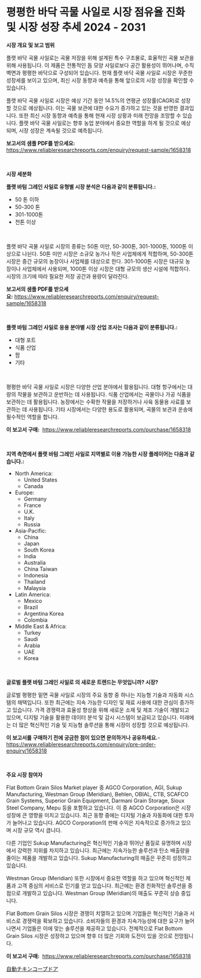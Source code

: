 <p><h1>평평한 바닥 곡물 사일로 시장 점유율 진화 및 시장 성장 추세 2024 - 2031</h1></p><p><strong>시장 개요 및 보고 범위</strong></p>
<p><p>플랫 바닥 곡물 사일로는 곡물 저장을 위해 설계된 특수 구조물로, 효율적인 곡물 보관을 위해 사용됩니다. 이 제품은 전통적인 돔 모양 사일로보다 공간 활용성이 뛰어나며, 수직 벽면과 평평한 바닥으로 구성되어 있습니다. 현재 플랫 바닥 곡물 사일로 시장은 꾸준한 성장세를 보이고 있으며, 최신 시장 동향과 예측을 통해 앞으로의 시장 성장을 확인할 수 있습니다. </p><p>플랫 바닥 곡물 사일로 시장은 예상 기간 동안 14.5%의 연평균 성장률(CAGR)로 성장할 것으로 예상됩니다. 이는 곡물 보관에 대한 수요가 증가하고 있는 것을 반영한 결과입니다. 또한 최신 시장 동향과 예측을 통해 현재 시장 상황과 미래 전망을 조망할 수 있습니다. 플랫 바닥 곡물 사일로는 향후 농업 분야에서 중요한 역할을 하게 될 것으로 예상되며, 시장 성장은 계속될 것으로 예측됩니다.</p></p>
<p><strong>보고서의 샘플 PDF를 받으세요:</strong> <a href="https://www.reliableresearchreports.com/enquiry/request-sample/1658318">https://www.reliableresearchreports.com/enquiry/request-sample/1658318</a></p>
<p>&nbsp;</p>
<p><strong>시장 세분화</strong></p>
<p><strong>플랫 바텀 그레인 사일로 유형별 시장 분석은 다음과 같이 분류됩니다.:</strong></p>
<p><ul><li>50 톤 이하</li><li>50-300 톤</li><li>301-1000톤</li><li>천톤 이상</li></ul></p>
<p>&nbsp;</p>
<p><p>플랫 바닥 곡물 사일로 시장의 종류는 50톤 미만, 50-300톤, 301-1000톤, 1000톤 이상으로 나뉜다. 50톤 미만 시장은 소규모 농가나 작은 사업체에게 적합하며, 50-300톤 시장은 중간 규모의 농장이나 사업체를 대상으로 한다. 301-1000톤 시장은 대규모 농장이나 사업체에서 사용되며, 1000톤 이상 시장은 대형 규모의 생산 시설에 적합하다. 시장의 크기에 따라 필요한 저장 공간과 용량이 달라진다.</p></p>
<p><strong>보고서의 샘플 PDF를 받으세요:</strong>&nbsp;<a href="https://www.reliableresearchreports.com/enquiry/request-sample/1658318">https://www.reliableresearchreports.com/enquiry/request-sample/1658318</a></p>
<p>&nbsp;</p>
<p><strong> 플랫 바텀 그레인 사일로 응용 분야별 시장 산업 조사는 다음과 같이 분류됩니다.:</strong></p>
<p><ul><li>대형 포트</li><li>식품 산업</li><li>팜</li><li>기타</li></ul></p>
<p>&nbsp;</p>
<p><p>평평한 바닥 곡물 사일로 시장은 다양한 산업 분야에서 활용됩니다. 대형 항구에서는 대량의 작물을 보관하고 운반하는 데 사용됩니다. 식품 산업에서는 곡물이나 가공 식품을 보관하는 데 활용됩니다. 농장에서는 수확한 작물을 저장하거나 사육 동물용 사료를 보관하는 데 사용됩니다. 기타 시장에서는 다양한 용도로 활용되며, 곡물의 보관과 운송에 필수적인 역할을 합니다.</p></p>
<p><strong>이 보고서 구매:</strong>&nbsp; <a href="https://www.reliableresearchreports.com/purchase/1658318">https://www.reliableresearchreports.com/purchase/1658318</a></p>
<p>&nbsp;</p>
<p><strong>지역 측면에서 플랫 바텀 그레인 사일로 지역별로 이용 가능한 시장 플레이어는 다음과 같습니다.:</strong></p>
<p><ul>
    <li>
        North America:
        <ul>
            <li>United States</li>
            <li>Canada</li>
        </ul>
    </li>
    <li>
        Europe:
        <ul>
            <li>Germany</li>
            <li>France</li>
            <li>U.K.</li>
            <li>Italy</li>
            <li>Russia</li>
        </ul>
    </li>
    <li>
        Asia-Pacific:
        <ul>
            <li>China</li>
            <li>Japan</li>
            <li>South Korea</li>
            <li>India</li>
            <li>Australia</li>
            <li>China Taiwan</li>
            <li>Indonesia</li>
            <li>Thailand</li>
            <li>Malaysia</li>
        </ul>
    </li>
    <li>
        Latin America:
        <ul>
            <li>Mexico</li>
            <li>Brazil</li>
            <li>Argentina Korea</li>
            <li>Colombia</li>
        </ul>
    </li>
    <li>
        Middle East & Africa:
        <ul>
            <li>Turkey</li>
            <li>Saudi</li>
            <li>Arabia</li>
            <li>UAE</li>
            <li>Korea</li>
        </ul>
    </li>
    </ul></p>
<p>&nbsp;</p>
<p><strong>글로벌 플랫 바텀 그레인 사일로 의 새로운 트렌드는 무엇입니까? 시장?</strong></p>
<p><p>글로벌 평평한 밑면 곡물 사일로 시장의 주요 동향 중 하나는 지능형 기술과 자동화 시스템의 채택입니다. 또한 최근에는 지속 가능한 디자인 및 재료 사용에 대한 관심이 증가하고 있습니다. 가격 경쟁력과 효율성 향상을 위해 새로운 소재 및 제조 기술이 개발되고 있으며, 디지털 기술을 활용한 데이터 분석 및 감시 시스템이 보급되고 있습니다. 미래에는 더 많은 혁신적인 기술 및 지능형 솔루션을 통해 시장이 성장할 것으로 예상됩니다.</p></p>
<p><strong>이 보고서를 구매하기 전에 궁금한 점이 있으면 문의하거나 공유하세요.</strong>- <a href="https://www.reliableresearchreports.com/enquiry/pre-order-enquiry/1658318">https://www.reliableresearchreports.com/enquiry/pre-order-enquiry/1658318</a></p>
<p>&nbsp;</p>
<p><strong>주요 시장 참여자</strong></p>
<p><p>Flat Bottom Grain Silos Market player 중 AGCO Corporation, AGI, Sukup Manufacturing, Westman Group (Meridian), Behlen, OBIAL, CTB, SCAFCO Grain Systems, Superior Grain Equipment, Darmani Grain Storage, Sioux Steel Company, Mepu 등을 포함하고 있습니다. 이 중 AGCO Corporation은 시장 성장에 큰 영향을 미치고 있습니다. 최근 동향 중에는 디지털 기술과 자동화에 대한 투자가 늘어나고 있습니다. AGCO Corporation의 판매 수익은 지속적으로 증가하고 있으며 시장 규모 역시 큽니다.</p><p>다른 기업인 Sukup Manufacturing은 혁신적인 기술과 뛰어난 품질로 유명하며 시장에서 강력한 지위를 차지하고 있습니다. 최근에는 지속가능한 솔루션과 탄소 배출량을 줄이는 제품을 개발하고 있습니다. Sukup Manufacturing의 매출은 꾸준히 성장하고 있습니다.</p><p>Westman Group (Meridian) 또한 시장에서 중요한 역할을 하고 있으며 혁신적인 제품과 고객 중심의 서비스로 인기를 얻고 있습니다. 최근에는 환경 친화적인 솔루션을 중점으로 개발하고 있습니다. Westman Group (Meridian)의 매출도 꾸준히 상승 중입니다.</p><p>Flat Bottom Grain Silos 시장은 경쟁이 치열하고 있으며 기업들은 혁신적인 기술과 서비스로 경쟁력을 확보하고 있습니다. 소비자들의 환경과 지속가능성에 대한 요구가 늘어나면서 기업들은 이에 맞는 솔루션을 제공하고 있습니다. 전체적으로 Flat Bottom Grain Silos 시장은 성장하고 있으며 향후 더 많은 기회와 도전이 있을 것으로 전망됩니다.</p></p>
<p><strong>이 보고서 구매:</strong>&nbsp;&nbsp;<a href="https://www.reliableresearchreports.com/purchase/1658318">https://www.reliableresearchreports.com/purchase/1658318</a></p>
<p><p><a href="https://github.com/nemesis2824/Market-Research-Report-List-1/blob/main/182208313330.md">自動チキンコープドア</a></p></p>
